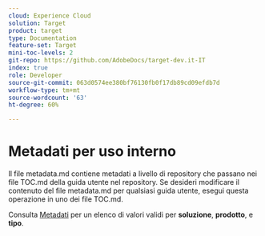 ```yaml
---
cloud: Experience Cloud
solution: Target
product: target
type: Documentation
feature-set: Target
mini-toc-levels: 2
git-repo: https://github.com/AdobeDocs/target-dev.it-IT
index: true
role: Developer
source-git-commit: 063d0574ee380bf76130fb0f17db89cd09efdb7d
workflow-type: tm+mt
source-wordcount: '63'
ht-degree: 60%

---
```



# Metadati per uso interno

Il file metadata.md contiene metadati a livello di repository che passano nei file TOC.md della guida utente nel repository. Se desideri modificare il contenuto del file metadata.md per qualsiasi guida utente, esegui questa operazione in uno dei file TOC.md.

Consulta [Metadati](https://experienceleague.adobe.com/docs/authoring-guide-exl/using/editing/user-guide-setup/metadata.html) per un elenco di valori validi per **soluzione**, **prodotto**, e **tipo**.
